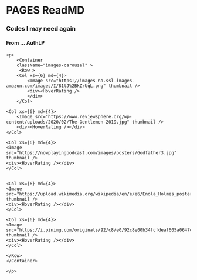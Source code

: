 <h1> PAGES ReadMD </h1>

<h3> Codes I may need again </h3> 
<h4> From ... AuthLP </h4>

    <p>
        <Container      
        className="images-carousel" >
         <Row >
        <Col xs={6} md={4}>
            <Image src="https://images-na.ssl-images-amazon.com/images/I/81lJ%2BkZrUqL.png" thumbnail />
            <div><HoverRating />
            </div>
        </Col>

    <Col xs={6} md={4}>
        <Image src="https://www.reviewsphere.org/wp-content/uploads/2020/02/The-Gentlemen-2019.jpg" thumbnail />
        <div><HoverRating /></div>
    </Col>

    <Col xs={6} md={4}>
    <Image src="https://nowplayingpodcast.com/images/posters/Godfather3.jpg" thumbnail />
    <div><HoverRating /></div>
    </Col>

                        
    <Col xs={6} md={4}>
    <Image src="https://upload.wikimedia.org/wikipedia/en/e/e6/Enola_Holmes_poster.jpeg" thumbnail />
    <div><HoverRating /></div>
    </Col>

    <Col xs={6} md={4}>
    <Image src="https://i.pinimg.com/originals/92/c8/e0/92c8e00b34fcfdeaf605a0647c21adb3.jpg" thumbnail />
    <div><HoverRating /></div>
    </Col>
                    
    </Row>
    </Container> 

    </p>